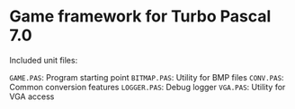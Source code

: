 # Game framework for Turbo Pascal 7.0

Included unit files:

`GAME.PAS`: Program starting point
`BITMAP.PAS`: Utility for BMP files
`CONV.PAS`: Common conversion features
`LOGGER.PAS`: Debug logger
`VGA.PAS`: Utility for VGA access
